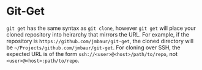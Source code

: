 # Git-Get

`git get` has the same syntax as `git clone`, however `git get` will place your
cloned repository into heirarchy that mirrors the URL. For example, if the
repository is `https://github.com/jmbaur/git-get`, the cloned directory will be
`~/Projects/github.com/jmbaur/git-get`. For cloning over SSH, the expected URL
is of the form `ssh://<user>@<host>/path/to/repo`, not
`<user>@<host>:path/to/repo`.
